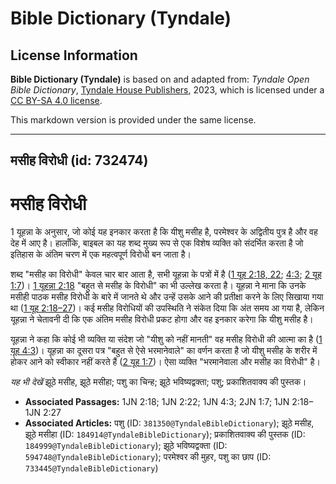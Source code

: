 # Bible Dictionary (Tyndale)

## License Information

**Bible Dictionary (Tyndale)** is based on and adapted from: _Tyndale Open Bible Dictionary_, [Tyndale House Publishers](https://tyndaleopenresources.com/), 2023, which is licensed under a [CC BY-SA 4.0 license](https://creativecommons.org/licenses/by-sa/4.0/legalcode.en).

This markdown version is provided under the same license.



--------------------------------

## मसीह विरोधी (id: 732474)

मसीह विरोधी
===========

1 यूहन्ना के अनुसार, जो कोई यह इनकार करता है कि यीशु मसीह है, परमेश्वर के अद्वितीय पुत्र है और वह देह में आए है। हालाँकि, बाइबल का यह शब्द मुख्य रूप से एक विशेष व्यक्ति को संदर्भित करता है जो इतिहास के अंतिम चरण में एक महत्वपूर्ण विरोधी बन जाता है।

शब्द "मसीह का विरोधी" केवल चार बार आता है, सभी यूहन्ना के पत्रों में है ([1 यूह 2:18, 22](https://ref.ly/1John2:18,1John2:22); [4:3](https://ref.ly/1John4:3); [2 यूह 1:7](https://ref.ly/2John1:7))। [1 यूहन्ना 2:18](https://ref.ly/1John2:18) "बहुत से मसीह के विरोधी" का भी उल्लेख करता है। यूहन्ना ने माना कि उनके मसीही पाठक मसीह विरोधी के बारे में जानते थे और उन्हें उसके आने की प्रतीक्षा करने के लिए सिखाया गया था ([1 यूह 2:18–27](https://ref.ly/1John2:18-1John2:27))। कई मसीह विरोधियों की उपस्थिति ने संकेत दिया कि अंत समय आ गया है, लेकिन यूहन्ना ने चेतावनी दी कि एक अंतिम मसीह विरोधी प्रकट होगा और वह इनकार करेगा कि यीशु मसीह है।

यूहन्ना ने कहा कि कोई भी व्यक्ति या संदेश जो "यीशु को नहीं मानती" वह मसीह विरोधी की आत्मा का है ([1 यूह 4:3](https://ref.ly/1John4:3))। यूहन्ना का दूसरा पत्र "बहुत से ऐसे भरमानेवाले" का वर्णन करता है जो यीशु मसीह के शरीर में होकर आने को स्वीकार नहीं करते हैं ([2 यूह 1:7](https://ref.ly/2John1:7))। ऐसा व्यक्ति "भरमानेवाला और मसीह का विरोधी" है।

*यह भी देखें* झूठे मसीह, झूठे मसीहा; पशु का चिन्ह; झूठे भविष्यद्वक्ता; पशु; प्रकाशितवाक्य की पुस्तक।

* **Associated Passages:** 1JN 2:18; 1JN 2:22; 1JN 4:3; 2JN 1:7; 1JN 2:18–1JN 2:27
* **Associated Articles:** पशु (ID: `381350@TyndaleBibleDictionary`); झूठे मसीह, झूठे मसीहा (ID: `184914@TyndaleBibleDictionary`); प्रकाशितवाक्य की पुस्तक (ID: `184999@TyndaleBibleDictionary`); झूठे भविष्यद्वक्ता (ID: `594748@TyndaleBibleDictionary`); परमेश्वर की मुहर, पशु का छाप (ID: `733445@TyndaleBibleDictionary`)

